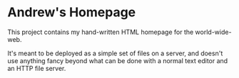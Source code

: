 # Andrew's Homepage

This project contains my hand-written HTML homepage for the world-wide-web.

It's meant to be deployed as a simple set of files on a server, and doesn't
use anything fancy beyond what can be done with a normal text editor and an
HTTP file server.
